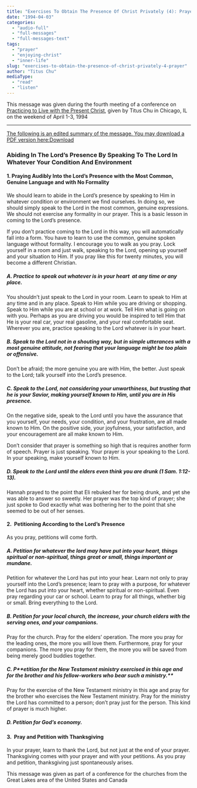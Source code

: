 ```yaml
---
title: "Exercises To Obtain The Presence Of Christ Privately (4): Prayer"
date: "1994-04-03"
categories: 
  - "audio-full"
  - "full-messages"
  - "full-messages-text"
tags: 
  - "prayer"
  - "enjoying-christ"
  - "inner-life"
slug: "exercises-to-obtain-the-presence-of-christ-privately-4-prayer"
author: "Titus Chu"
mediaType: 
  - "read"
  - "listen"
---
```


This message was given during the fourth meeting of a conference on [Practicing to Live with the Present Christ](https://www.asweetsavor.org/practicing-to-live-with-the-present-christ/), given by Titus Chu in Chicago, IL on the weekend of April 1-3, 1994

* * *

[The following is an edited summary of the message. You may download a PDF version here:](https://www.asweetsavor.org/wp-content/uploads/practicing-to-live-christ-05.pdf)[Download](https://www.asweetsavor.org/wp-content/uploads/practicing-to-live-christ-05.pdf)

### Abiding In The Lord’s Presence By Speaking To The Lord In Whatever Your Condition And Environment 

#### **1\. Praying Audibly Into the Lord’s Presence with the Most** Common, Genuine Language and with No Formality 

We should learn to abide in the Lord’s presence by speaking to Him in whatever condition or environment we find ourselves. In doing so, we should simply speak to the Lord in the most common, genuine expressions. We should not exercise any formality in our prayer. This is a basic lesson in coming to the Lord’s presence. 

If you don’t practice coming to the Lord in this way, you will automatically fall into a form. You have to learn to use the common, genuine spoken language without formality. I encourage you to walk as you pray. Lock yourself in a room and just walk, speaking to the Lord, opening up yourself and your situation to Him. If you pray like this for twenty minutes, you will become a different Christian. 

##### A. Practice to speak out whatever is in your heart  at any time or any place.

You shouldn’t just speak to the Lord in your room. Learn to speak to Him at any time and in any place. Speak to Him while you are driving or shopping. Speak to Him while you are at school or at work. Tell Him what is going on with you. Perhaps as you are driving you would be inspired to tell Him that He is your real car, your real gasoline, and your real comfortable seat. Wherever you are, practice speaking to the Lord whatever is in your heart. 

##### B. Speak to the Lord not in a shouting way, but in simple utterances with a most genuine attitude, not fearing that your language might be too plain or offensive. 

Don’t be afraid; the more genuine you are with Him, the better. Just speak to the Lord; talk yourself into the Lord’s presence. 

##### C. Speak to the Lord, not considering your unworthiness, but trusting that he is your Savior, making yourself known to Him, until you are in His presence. 

On the negative side, speak to the Lord until you have the assurance that you yourself, your needs, your condition, and your frustration, are all made known to Him. On the positive side, your joyfulness, your satisfaction, and your encouragement are all make known to Him.

Don’t consider that prayer is something so high that is requires another form of speech. Prayer is just speaking. Your prayer is your speaking to the Lord. In your speaking, make yourself known to Him. 

##### D. Speak to the Lord until the elders even think you are drunk (1 Sam. 1:12-13).

Hannah prayed to the point that Eli rebuked her for being drunk, and yet she was able to answer so sweetly. Her prayer was the top kind of prayer; she just spoke to God exactly what was bothering her to the point that she seemed to be out of her senses. 

#### 2.  Petitioning According to the Lord’s Presence 

As you pray, petitions will come forth. 

##### A. Petition for whatever the lord may have put into your heart, things spiritual or non-spiritual, things great or small, things important or mundane. 

Petition for whatever the Lord has put into your hear. Learn not only to pray yourself into the Lord’s presence; learn to pray with a purpose, for whatever the Lord has put into your heart, whether spiritual or non-spiritual. Even pray regarding your car or school. Learn to pray for all things, whether big or small. Bring everything to the Lord. 

##### B. Petition for your local church, the increase, your church elders with the serving ones, and your companions. 

Pray for the church. Pray for the elders’ operation. The more you pray for the leading ones, the more you will love them. Furthermore, pray for your companions. The more you pray for them, the more you will be saved from being merely good buddies together. 

##### C. P**_etition for the New Testament ministry exercised in this age and for the brother and his fellow-workers who bear such a ministry._** 

Pray for the exercise of the New Testament ministry in this age and pray for the brother who exercises the New Testament ministry. Pray for the ministry the Lord has committed to a person; don’t pray just for the person. This kind of prayer is much higher. 

##### D. Petition for God’s economy. 

#### 3.  Pray and Petition with Thanksgiving 

In your prayer, learn to thank the Lord, but not just at the end of your prayer. Thanksgiving comes with your prayer and with your petitions. As you pray and petition, thanksgiving just spontaneously arises.  

This message was given as part of a conference for the churches from the Great Lakes area of the United States and Canada
